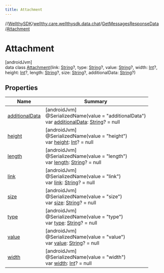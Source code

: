 ```yaml
---
title: Attachment
---
```

//[WellthySDK](../../../../index.html)/[wellthy.care.wellthysdk.data.chat](../../index.html)/[GetMessagesResponseData](../index.html)/[Attachment](index.html)



# Attachment



[androidJvm]\
data class [Attachment](index.html)(link: [String](https://kotlinlang.org/api/latest/jvm/stdlib/kotlin/-string/index.html)?, type: [String](https://kotlinlang.org/api/latest/jvm/stdlib/kotlin/-string/index.html)?, value: [String](https://kotlinlang.org/api/latest/jvm/stdlib/kotlin/-string/index.html)?, width: [Int](https://kotlinlang.org/api/latest/jvm/stdlib/kotlin/-int/index.html)?, height: [Int](https://kotlinlang.org/api/latest/jvm/stdlib/kotlin/-int/index.html)?, length: [String](https://kotlinlang.org/api/latest/jvm/stdlib/kotlin/-string/index.html)?, size: [String](https://kotlinlang.org/api/latest/jvm/stdlib/kotlin/-string/index.html)?, additionalData: [String](https://kotlinlang.org/api/latest/jvm/stdlib/kotlin/-string/index.html)?)



## Properties


| Name | Summary |
|---|---|
| [additionalData](additional-data.html) | [androidJvm]<br>@SerializedName(value = "additionalData")<br>var [additionalData](additional-data.html): [String](https://kotlinlang.org/api/latest/jvm/stdlib/kotlin/-string/index.html)? = null |
| [height](height.html) | [androidJvm]<br>@SerializedName(value = "height")<br>var [height](height.html): [Int](https://kotlinlang.org/api/latest/jvm/stdlib/kotlin/-int/index.html)? = null |
| [length](length.html) | [androidJvm]<br>@SerializedName(value = "length")<br>var [length](length.html): [String](https://kotlinlang.org/api/latest/jvm/stdlib/kotlin/-string/index.html)? = null |
| [link](link.html) | [androidJvm]<br>@SerializedName(value = "link")<br>var [link](link.html): [String](https://kotlinlang.org/api/latest/jvm/stdlib/kotlin/-string/index.html)? = null |
| [size](size.html) | [androidJvm]<br>@SerializedName(value = "size")<br>var [size](size.html): [String](https://kotlinlang.org/api/latest/jvm/stdlib/kotlin/-string/index.html)? = null |
| [type](type.html) | [androidJvm]<br>@SerializedName(value = "type")<br>var [type](type.html): [String](https://kotlinlang.org/api/latest/jvm/stdlib/kotlin/-string/index.html)? = null |
| [value](value.html) | [androidJvm]<br>@SerializedName(value = "value")<br>var [value](value.html): [String](https://kotlinlang.org/api/latest/jvm/stdlib/kotlin/-string/index.html)? = null |
| [width](width.html) | [androidJvm]<br>@SerializedName(value = "width")<br>var [width](width.html): [Int](https://kotlinlang.org/api/latest/jvm/stdlib/kotlin/-int/index.html)? = null |

